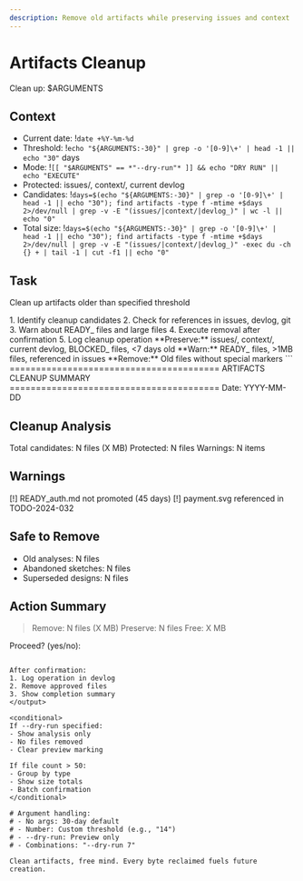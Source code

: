 ```yaml
---
description: Remove old artifacts while preserving issues and context
---
```


# Artifacts Cleanup

Clean up: $ARGUMENTS

## Context
- Current date: !`date +%Y-%m-%d`
- Threshold: !`echo "${ARGUMENTS:-30}" | grep -o '[0-9]\+' | head -1 || echo "30"` days
- Mode: !`[[ "$ARGUMENTS" == *"--dry-run"* ]] && echo "DRY RUN" || echo "EXECUTE"`
- Protected: issues/, context/, current devlog
- Candidates: !`days=$(echo "${ARGUMENTS:-30}" | grep -o '[0-9]\+' | head -1 || echo "30"); find artifacts -type f -mtime +$days 2>/dev/null | grep -v -E "(issues/|context/|devlog_)" | wc -l || echo "0"`
- Total size: !`days=$(echo "${ARGUMENTS:-30}" | grep -o '[0-9]\+' | head -1 || echo "30"); find artifacts -type f -mtime +$days 2>/dev/null | grep -v -E "(issues/|context/|devlog_)" -exec du -ch {} + | tail -1 | cut -f1 || echo "0"`

## Task

<task>Clean up artifacts older than specified threshold</task>

<requirements>
1. Identify cleanup candidates
2. Check for references in issues, devlog, git
3. Warn about READY_ files and large files
4. Execute removal after confirmation
5. Log cleanup operation
</requirements>

<rules>
**Preserve:** issues/, context/, current devlog, BLOCKED_ files, <7 days old
**Warn:** READY_ files, >1MB files, referenced in issues
**Remove:** Old files without special markers
</rules>

<output>
```
========================================
        ARTIFACTS CLEANUP SUMMARY
========================================
Date: YYYY-MM-DD

## Cleanup Analysis
Total candidates: N files (X MB)
Protected: N files
Warnings: N items

## Warnings
[!] READY_auth.md not promoted (45 days)
[!] payment.svg referenced in TODO-2024-032

## Safe to Remove
- Old analyses: N files
- Abandoned sketches: N files
- Superseded designs: N files

## Action Summary
> Remove: N files (X MB)
> Preserve: N files
> Free: X MB

Proceed? (yes/no):
```

After confirmation:
1. Log operation in devlog
2. Remove approved files
3. Show completion summary
</output>

<conditional>
If --dry-run specified:
- Show analysis only
- No files removed
- Clear preview marking

If file count > 50:
- Group by type
- Show size totals
- Batch confirmation
</conditional>

# Argument handling:
# - No args: 30-day default
# - Number: Custom threshold (e.g., "14")
# - --dry-run: Preview only
# - Combinations: "--dry-run 7"

Clean artifacts, free mind. Every byte reclaimed fuels future creation.
